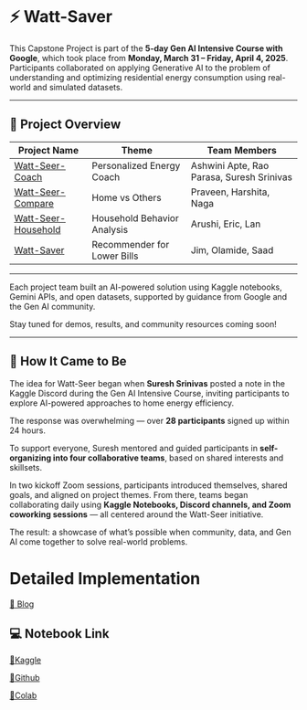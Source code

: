 
# ⚡ Watt-Saver

This Capstone Project is part of the **5-day Gen AI Intensive Course with Google**, which took place from **Monday, March 31 – Friday, April 4, 2025**.  
Participants collaborated on applying Generative AI to the problem of understanding and optimizing residential energy consumption using real-world and simulated datasets.

---

## 🧠 Project Overview

| Project Name | Theme | Team Members |
|--------------|--------|--------------|
| [Watt-Seer-Coach](./watt-seer-coach.md) | Personalized Energy Coach | Ashwini Apte, Rao Parasa, Suresh Srinivas |
| [Watt-Seer-Compare](./watt-seer-compare.md) | Home vs Others | Praveen, Harshita, Naga |
| [Watt-Seer-Household](./watt-seer-household.md) | Household Behavior Analysis | Arushi, Eric, Lan |
| [Watt-Saver](./watt-saver.md) | Recommender for Lower Bills | Jim, Olamide, Saad |

---

Each project team built an AI-powered solution using Kaggle notebooks, Gemini APIs, and open datasets, supported by guidance from Google and the Gen AI community.

Stay tuned for demos, results, and community resources coming soon!


---

## 📖 How It Came to Be

The idea for Watt-Seer began when **Suresh Srinivas** posted a note in the Kaggle Discord during the Gen AI Intensive Course, inviting participants to explore AI-powered approaches to home energy efficiency.

The response was overwhelming — over **28 participants** signed up within 24 hours.

To support everyone, Suresh mentored and guided participants in **self-organizing into four collaborative teams**, based on shared interests and skillsets.

In two kickoff Zoom sessions, participants introduced themselves, shared goals, and aligned on project themes. From there, teams began collaborating daily using **Kaggle Notebooks, Discord channels, and Zoom coworking sessions** — all centered around the Watt-Seer initiative.

The result: a showcase of what’s possible when community, data, and Gen AI come together to solve real-world problems.


# Detailed Implementation
[🔗 Blog](https://jimkw1kx.github.io/blog/2015/04/20/kaggle.html)

## 💻 Notebook Link

[🔗Kaggle](https://www.kaggle.com/code/jimkwikx/jim-watt-saver-personalized-energy)

[🔗Github](/Notebook/watt-saver-personalized-energy-jim.ipynb) 

[🔗Colab](https://colab.research.google.com/drive/1_r5exsc9STtdv8GOyd5xIvDEgD5Q04iW?usp=sharing)   
